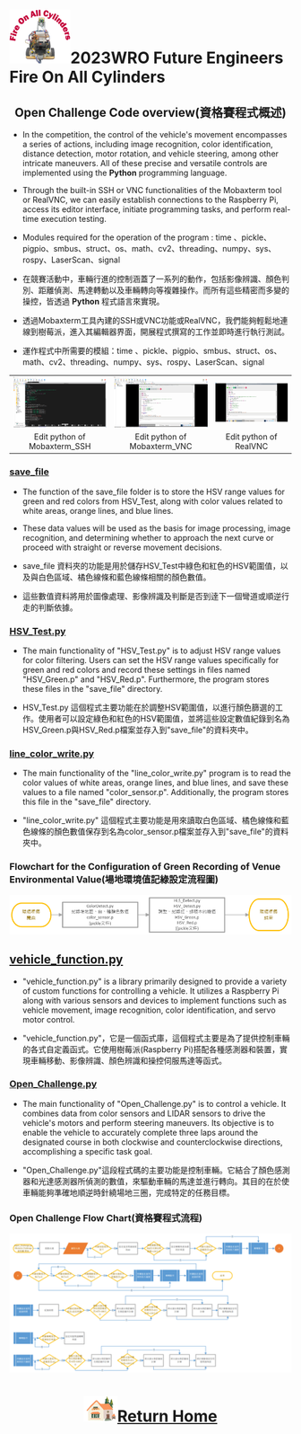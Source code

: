 ![LOGO](../../../other/img/logo.png)2023WRO Future Engineers Fire On All Cylinders  
====
## <div align="center">Open Challenge Code overview(資格賽程式概述)</div> 
- In the competition, the control of the vehicle's movement encompasses a series of actions, including image recognition, color identification, distance detection, motor rotation, and vehicle steering, among other intricate maneuvers. All of these precise and versatile controls are implemented using the __Python__ programming language.
- Through the built-in SSH or VNC functionalities of the Mobaxterm tool or RealVNC, we can easily establish connections to the Raspberry Pi, access its editor interface, initiate programming tasks, and perform real-time execution testing.
- Modules required for the operation of the program : time 、pickle、pigpio、smbus、struct、os、math、cv2、threading、numpy、sys、rospy、LaserScan、signal


- 在競賽活動中，車輛行進的控制涵蓋了一系列的動作，包括影像辨識、顏色判別、距離偵測、馬達轉動以及車輛轉向等複雜操作。而所有這些精密而多變的操控，皆透過 __Python__ 程式語言來實現。
- 透過Mobaxterm工具內建的SSH或VNC功能或RealVNC，我們能夠輕鬆地連線到樹莓派，進入其編輯器界面，開展程式撰寫的工作並即時進行執行測試。
- 運作程式中所需要的模組：time 、pickle、pigpio、smbus、struct、os、math、cv2、threading、numpy、sys、rospy、LaserScan、signal


 <div align="center">
 <table>
 <tr align="center" > 
 <td><img src="../img/Mobaxterm_SSH_python.png" width="300" alt="Mobaxterm_SSH_python"> </td>
 <td><img src="../img/Mobaxterm_VNC_python.png" width="300" alt="Mobaxterm_VNC_python"> </td>
 <td><img src="../img/realVNC_python.png" width="300" alt="realVNC_python"> </td>
 </tr>
 <tr align="center">
 <td> Edit python of  Mobaxterm_SSH  
 </td>
 <td> Edit python of  Mobaxterm_VNC
 </td>
 <td>Edit python of RealVNC
 </td>
 </tr>
 </table>
 </div>

### [save_file](./save_file)
- The function of the save_file folder is to store the HSV range values for green and red colors from HSV_Test, along with color values related to white areas, orange lines, and blue lines.
- These data values will be used as the basis for image processing, image recognition, and determining whether to approach the next curve or proceed with straight or reverse movement decisions.

- save_file 資料夾的功能是用於儲存HSV_Test中綠色和紅色的HSV範圍值，以及與白色區域、橘色線條和藍色線條相關的顏色數值。  
- 這些數值資料將用於圖像處理、影像辨識及判斷是否到逹下一個彎道或順逆行走的判斷依據。

### [HSV_Test.py](./HSV_Test.py)
- The main functionality of "HSV_Test.py" is to adjust HSV range values for color filtering. Users can set the HSV range values specifically for green and red colors and record these settings in files named "HSV_Green.p" and "HSV_Red.p". Furthermore, the program stores these files in the "save_file" directory.

- HSV_Test.py 這個程式主要功能在於調整HSV範圍值，以進行顏色篩選的工作。使用者可以設定綠色和紅色的HSV範圍值，並將這些設定數值紀錄到名為HSV_Green.p與HSV_Red.p檔案並存入到"save_file"的資料夾中。

### [line_color_write.py](./line_color_write.py)
- The main functionality of the "line_color_write.py" program is to read the color values of white areas, orange lines, and blue lines, and save these values to a file named "color_sensor.p". Additionally, the program stores this file in the "save_file" directory.

- "line_color_write.py" 這個程式主要功能是用來讀取白色區域、橘色線條和藍色線條的顏色數值保存到名為color_sensor.p檔案並存入到"save_file"的資料夾中。

### Flowchart for the Configuration of Green Recording of Venue Environmental Value(場地環境值記綠設定流程圖)
 ![場地環境值記綠設定流程圖](../../System_Platform%20_Software/img/setup_recode.png)  

## [vehicle_function.py](./vehicle_function.py)
- "vehicle_function.py" is a library primarily designed to provide a variety of custom functions for controlling a vehicle. It utilizes a Raspberry Pi along with various sensors and devices to implement functions such as vehicle movement, image recognition, color identification, and servo motor control.

- "vehicle_function.py"，它是一個函式庫，這個程式主要是為了提供控制車輛的各式自定義函式。它使用樹莓派(Raspberry Pi)搭配各種感測器和裝置，實現車輛移動、影像辨識、顏色辨識和操控伺服馬達等函式。  

### [Open_Challenge.py](./Open_Challenge.py)
- The main functionality of "Open_Challenge.py" is to control a vehicle. It combines data from color sensors and LIDAR sensors to drive the vehicle's motors and perform steering maneuvers. Its objective is to enable the vehicle to accurately complete three laps around the designated course in both clockwise and counterclockwise directions, accomplishing a specific task goal.

- "Open_Challenge.py"這段程式碼的主要功能是控制車輛。它結合了顏色感測器和光達感測器所偵測的數值，來驅動車輛的馬達並進行轉向。其目的在於使車輛能夠準確地順逆時針繞場地三圈，完成特定的任務目標。

### Open Challenge Flow Chart(資格賽程式流程)

![flowchart_open](../img/flowchart_open.png)


# <div align="center">![HOME](../../../other/img/Home.png)[Return Home](../../../)</div>  
